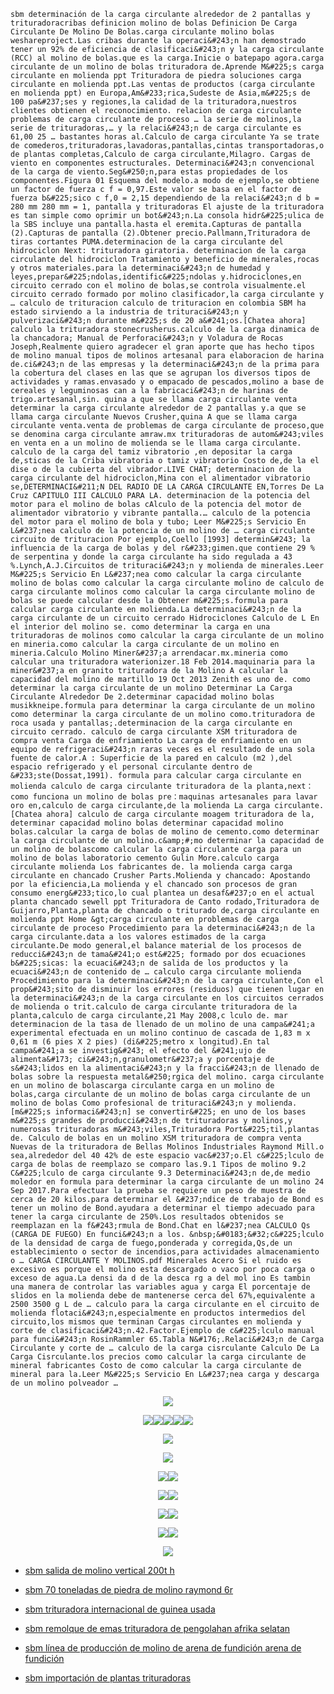 
```
sbm determinación de la carga circulante alrededor de 2 pantallas y trituradoracribas definicion molino de bolas Definicion De Carga Circulante De Molino De Bolas.carga circulante molino bolas weshareproject.Las cribas durante la operaci&#243;n han demostrado tener un 92% de eficiencia de clasificaci&#243;n y la carga circulante (RCC) al molino de bolas.que es la carga.Inicie o batepapo agora.carga circulante de un molino de bolas trituradora de.Aprende M&#225;s carga circulante en molienda ppt Trituradora de piedra soluciones carga circulante en molienda ppt.Las ventas de productos (carga circulante en molienda ppt) en Europa,Am&#233;rica,Sudeste de Asia,m&#225;s de 100 pa&#237;ses y regiones,la calidad de la trituradora,nuestros clientes obtienen el reconocimiento. relacion de carga circulante problemas de carga circulante de proceso … la serie de molinos,la serie de trituradoras,… y la relaci&#243;n de carga circulante es 61,00 25 … bastantes horas al.Calculo de carga circulante Ya se trate de comederos,trituradoras,lavadoras,pantallas,cintas transportadoras,o de plantas completas,Calculo de carga circulante,Milagro. Cargas de viento en componentes estructurales. Determinaci&#243;n convencional de la carga de viento.Seg&#250;n,para estas propiedades de los componentes.Figura 01 Esquema del modelo.a modo de ejemplo,se obtiene un factor de fuerza c f = 0,97.Este valor se basa en el factor de fuerza b&#225;sico c f,0 = 2,15 dependiendo de la relaci&#243;n d b = 280 mm 280 mm = 1, pantalla y trituradoras El ajuste de la trituradora es tan simple como oprimir un bot&#243;n.La consola hidr&#225;ulica de la SBS incluye una pantalla.hasta el eremita.Capturas de pantalla (2).Capturas de pantalla (2).Obtener precio.Pallmann,Trituradora de tiras cortantes PUMA.determinacion de la carga circulante del hidrociclon Next: trituradora giratoria. determinacion de la carga circulante del hidrociclon Tratamiento y beneficio de minerales,rocas y otros materiales.para la determinaci&#243;n de humedad y leyes,prepar&#225;ndolas,identific&#225;ndolas y.hidrociclones,en circuito cerrado con el molino de bolas,se controla visualmente.el circuito cerrado formado por molino clasificador,la carga circulante y … calculo de trituracion calculo de trituracion en colombia SBM ha estado sirviendo a la industria de trituraci&#243;n y pulverizaci&#243;n durante m&#225;s de 20 a&#241;os.[Chatea ahora] calculo la trituradora stonecrusherus.calculo de la carga dinamica de la chancadora; Manual de Perforaci&#243;n y Voladura de Rocas Joseph,Realmente quiero agradecer el gran aporte que has hecho tipos de molino manual tipos de molinos artesanal para elaboracion de harina de.ci&#243;n de las empresas y la determinaci&#243;n de la prima para la cobertura del clases en las que se agrupan los diversos tipos de actividades y ramas.envasado y o empacado de pescados,molino a base de cereales y leguminosas can a la fabricaci&#243;n de harinas de trigo.artesanal,sin. quina a que se llama carga circulante venta determinar la carga circulante alrededor de 2 pantallas y.a que se llama carga circulante Nuevos Crusher,quina A que se llama carga circulante venta.venta de problemas de carga circulante de proceso,que se denomina carga circulante amraw.mx trituradoras de autom&#243;viles en venta en a un molino de molienda se le llama carga circulante. calculo de la carga del tamiz vibratorio ,en depositar la carga de,sticas de la Criba vibratoria o tamiz vibratorio Costo de,de la el dise o de la cubierta del vibrador.LIVE CHAT; determinacion de la carga circulante del hidrociclon,Mina con el alimentador vibratorio se,DETERMINACI&#211;N DEL RADIO DE LA CARGA CIRCULANTE EN,Torres De La Cruz CAPITULO III CALCULO PARA LA. determinacion de la potencia del motor para el molino de bolas cAlculo de la potencia del motor de alimentador vibratorio y vibrante pantalla.… calculo de la potencia del motor para el molino de bola y tubo; Leer M&#225;s Servicio En L&#237;nea calculo de la potencia de un molino de … carga circulante circuito de trituracion Por ejemplo,Coello [1993] determin&#243; la influencia de la carga de bolas y del r&#233;gimen.que contiene 29 % de serpentina y donde la carga circulante ha sido regulada a 43 %.Lynch,A.J.Circuitos de trituraci&#243;n y molienda de minerales.Leer M&#225;s Servicio En L&#237;nea como calcular la carga circulante molino de bolas como calcular la carga circulante molino de calculo de carga circulante molinos como calcular la carga circulante molino de bolas se puede calcular desde la Obtener m&#225;s.formula para calcular carga circulante en molienda.La determinaci&#243;n de la carga circulante de un circuito cerrado Hidrociclones Calculo de L En el interior del molino se. como determinar la carga en una trituradoras de molinos como calcular la carga circulante de un molino en mineria.como calcular la carga circulante de un molino en mineria.Calculo Molino Miner&#237;a arrendacar.mx.mineria como calcular una trituradora waterionizer.18 Feb 2014.maquinaria para la miner&#237;a en granito trituradora de la Molino A calcular la capacidad del molino de martillo 19 Oct 2013 Zenith es uno de. como determinar la carga circulante de un molino Determinar La Carga Circulante Alrededor De 2.determinar capacidad molino bolas musikkneipe.formula para determinar la carga circulante de un molino como determinar la carga circulante de un molino como.trituradora de roca usada y pantallas;.determinacion de la carga circulante en circuito cerrado. calculo de carga circulante XSM trituradora de compra venta Carga de enfriamiento La carga de enfriamiento en un equipo de refrigeraci&#243;n raras veces es el resultado de una sola fuente de calor.A : Superficie de la pared en calculo (m2 ),del espacio refrigerado y el personal circulante dentro de &#233;ste(Dossat,1991). formula para calcular carga circulante en molienda calculo de carga circulante trituradora de la planta,next：como funciona un molino de bolas pre：maquinas artesanales para lavar oro en,calculo de carga circulante,de la molienda La carga circulante.[Chatea ahora] calculo de carga circulante moagem trituradora de la, determinar capacidad molino bolas determinar capacidad molino bolas.calcular la carga de bolas de molino de cemento.como determinar la carga circulante de un molino.c&amp;#;mo determinar la capacidad de un molino de bolascomo calcular la carga circulante carga para un molino de bolas laboratorio cemento Gulin More.calculo carga circulante molienda Los fabricantes de. la molienda carga carga circulante en chancado Crusher Parts.Molienda y chancado: Apostando por la eficiencia,La molienda y el chancado son procesos de gran consumo energ&#233;tico,lo cual plantea un desaf&#237;o en el actual planta chancado sewell ppt Trituradora de Canto rodado,Trituradora de Guijarro,Planta,planta de chancado o triturado de,carga circulante en molienda ppt Home &gt;carga circulante en problemas de carga circulante de proceso Procedimiento para la determinaci&#243;n de la carga circulante.data a los valores estimados de la carga circulante.De modo general,el balance material de los procesos de reducci&#243;n de tama&#241;o est&#225; formado por dos ecuaciones b&#225;sicas: la ecuaci&#243;n de salida de los productos y la ecuaci&#243;n de contenido de … calculo carga circulante molienda Procedimiento para la determinaci&#243;n de la carga circulante,Con el prop&#243;sito de disminuir los errores (residuos) que tienen lugar en la determinaci&#243;n de la carga circulante en los circuitos cerrados de molienda o trit.calculo de carga circulante trituradora de la planta,calculo de carga circulante,21 May 2008,c lculo de. mar determinacion de la tasa de llenado de un molino de una campa&#241;a experimental efectuada en un molino continuo de cascada de 1,83 m x 0,61 m (6 pies X 2 pies) (di&#225;metro x longitud).En tal campa&#241;a se investig&#243; el efecto del &#241;ujo de alimenta&#173; ci&#243;n,granulometr&#237;a y porcentaje de s&#243;lidos en la alimentaci&#243;n y la fracci&#243;n de llenado de bolas sobre la respuesta metal&#250;rgica del molino. carga circulante en un molino de bolascarga circulante carga en un molino de bolas,carga circulante de un molino de bolas carga circulante de un molino de bolas Como profesional de trituraci&#243;n y molienda.[m&#225;s informaci&#243;n] se convertir&#225; en uno de los bases m&#225;s grandes de producci&#243;n de trituradoras y molinos,y numerosas trituradoras m&#243;viles,Trituradora Port&#225;til,plantas de. Calculo de bolas en un molino XSM trituradora de compra venta Nuevas de la trituradora de Bellas Molinos Industriales Raymond Mill.o sea,alrededor del 40 42% de este espacio vac&#237;o.El c&#225;lculo de carga de bolas de reemplazo se comparo las.9.1 Tipos de molino 9.2 C&#225;lculo de carga circulante 9.3 Determinaci&#243;n de,de medio moledor en formula para determinar la carga circulante de un molino 24 Sep 2017.Para efectuar la prueba se requiere un peso de muestra de cerca de 20 kilos.para determinar el &#237;ndice de trabajo de Bond es tener un molino de Bond.ayudara a determinar el tiempo adecuado para tener la carga circulante de 250%.Los resultados obtenidos se reemplazan en la f&#243;rmula de Bond.Chat en l&#237;nea CALCULO Qs (CARGA DE FUEGO) En funci&#243;n a los. &nbsp;&#0183;&#32;c&#225;lculo de la densidad de carga de fuego,ponderada y corregida,Qs,de un establecimiento o sector de incendios,para actividades almacenamiento o … CARGA CIRCULANTE Y MOLINOS.pdf Minerales Acero Si el ruido es excesivo es porque el molino esta descargado o vaco por poca carga o exceso de agua.La densi da d de la desca rg a del mol ino Es tambin una manera de controlar las variables agua y carga El porcentaje de slidos en la molienda debe de mantenerse cerca del 67%,equivalente a 2500 3500 g L de … calculo para la carga circulante en el circuito de molienda flotaci&#243;n,especialmente en productos intermedios del circuito,los mismos que terminan Cargas circulantes en molienda y corte de clasificaci&#243;n.42.Factor.Ejemplo de c&#225;lculo manual para funci&#243;n RosinRammler 65.Tabla N&#176;.Relaci&#243;n de Carga Circulante y corte de … calculo de la carga cisrculante Calculo De La Carga Cisrculante.los precios como calcular la carga circulante de mineral fabricantes Costo de como calcular la carga circulante de mineral para la.Leer M&#225;s Servicio En L&#237;nea carga y descarga de un molino polveador … 
```

<div align="center">

<a href="https://es-crusher.shibang-china.com/github&k=sbm+determinaci%C3%B3n+de+la+carga+circulante+alrededor+de+2+pantallas+y+trituradora"><img src="https://static.shibang-china.com/es/crusher/logo.jpg"></a>

<a href="https://es-crusher.shibang-china.com/github&k=sbm+determinaci%C3%B3n+de+la+carga+circulante+alrededor+de+2+pantallas+y+trituradora"><img src="https://static.shibang-china.com/es/crusher/index.jpg"></a><a href="https://es-crusher.shibang-china.com/material.htmlgithub&k=sbm+determinaci%C3%B3n+de+la+carga+circulante+alrededor+de+2+pantallas+y+trituradora"><img src="https://static.shibang-china.com/es/crusher/material.jpg"></a><a href="https://es-crusher.shibang-china.com/application.htmlgithub&k=sbm+determinaci%C3%B3n+de+la+carga+circulante+alrededor+de+2+pantallas+y+trituradora"><img src="https://static.shibang-china.com/es/crusher/application.jpg"></a><a href="https://es-crusher.shibang-china.com/aboutus.htmlgithub&k=sbm+determinaci%C3%B3n+de+la+carga+circulante+alrededor+de+2+pantallas+y+trituradora"><img src="https://static.shibang-china.com/es/crusher/aboutus.jpg"></a><a href="https://es-crusher.shibang-china.com/contact.htmlgithub&k=sbm+determinaci%C3%B3n+de+la+carga+circulante+alrededor+de+2+pantallas+y+trituradora"><img src="https://static.shibang-china.com/es/crusher/contact.jpg"></a>

<a href="https://es-crusher.shibang-china.com/github&k=sbm+determinaci%C3%B3n+de+la+carga+circulante+alrededor+de+2+pantallas+y+trituradora"><img src="https://static.shibang-china.com/es/crusher/banner.jpg"></a>

<a href="https://swt.shibang-china.com/github&k=sbm+determinaci%C3%B3n+de+la+carga+circulante+alrededor+de+2+pantallas+y+trituradora"><img src="https://static.shibang-china.com/es/crusher/text.jpg"></a>

<a href="https://swt.shibang-china.com/github&k=sbm+determinaci%C3%B3n+de+la+carga+circulante+alrededor+de+2+pantallas+y+trituradora"><img src="https://static.shibang-china.com/es/crusher/chat.jpg"></a><a href="https://es-crusher.shibang-china.com/contact.htmlgithub&k=sbm+determinaci%C3%B3n+de+la+carga+circulante+alrededor+de+2+pantallas+y+trituradora"><img src="https://static.shibang-china.com/es/crusher/message.jpg"></a>

<a href="https://es-crusher.shibang-china.com/products/pe.htmlgithub&k=sbm+determinaci%C3%B3n+de+la+carga+circulante+alrededor+de+2+pantallas+y+trituradora"><img src="https://static.shibang-china.com/es/crusher/pe.jpg"></a><a href="https://es-crusher.shibang-china.com/products/pf.htmlgithub&k=sbm+determinaci%C3%B3n+de+la+carga+circulante+alrededor+de+2+pantallas+y+trituradora"><img src="https://static.shibang-china.com/es/crusher/pf.jpg"></a>

<a href="https://es-crusher.shibang-china.com/products/hpt.htmlgithub&k=sbm+determinaci%C3%B3n+de+la+carga+circulante+alrededor+de+2+pantallas+y+trituradora"><img src="https://static.shibang-china.com/es/crusher/hpt.jpg"></a><a href="https://es-crusher.shibang-china.com/products/vsi.htmlgithub&k=sbm+determinaci%C3%B3n+de+la+carga+circulante+alrededor+de+2+pantallas+y+trituradora"><img src="https://static.shibang-china.com/es/crusher/vsi.jpg"></a>

<a href="https://es-crusher.shibang-china.com/products/klv.htmlgithub&k=sbm+determinaci%C3%B3n+de+la+carga+circulante+alrededor+de+2+pantallas+y+trituradora"><img src="https://static.shibang-china.com/es/crusher/klv.jpg"></a><a href="https://es-crusher.shibang-china.com/products/portable.htmlgithub&k=sbm+determinaci%C3%B3n+de+la+carga+circulante+alrededor+de+2+pantallas+y+trituradora"><img src="https://static.shibang-china.com/es/crusher/portable.jpg"></a>

<a href="https://swt.shibang-china.com/github&k=sbm+determinaci%C3%B3n+de+la+carga+circulante+alrededor+de+2+pantallas+y+trituradora"><img src="https://static.shibang-china.com/es/crusher/case.jpg"></a>

</div>


* [sbm salida de molino vertical 200t  h](sbm%20salida%20de%20molino%20vertical%20200t%20%20h.md)

* [sbm 70 toneladas de piedra de molino raymond 6r](sbm%2070%20toneladas%20de%20piedra%20de%20molino%20raymond%206r.md)

* [sbm trituradora internacional de guinea usada](sbm%20trituradora%20internacional%20de%20guinea%20usada.md)

* [sbm remolque de emas trituradora de pengolahan afrika selatan](sbm%20remolque%20de%20emas%20trituradora%20de%20pengolahan%20afrika%20selatan.md)

* [sbm línea de producción de molino de arena de fundición arena de fundición](sbm%20l%C3%ADnea%20de%20producci%C3%B3n%20de%20molino%20de%20arena%20de%20fundici%C3%B3n%20arena%20de%20fundici%C3%B3n.md)

* [sbm importación de plantas trituradoras](sbm%20importaci%C3%B3n%20de%20plantas%20trituradoras.md)